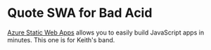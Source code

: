 # Quote SWA for Bad Acid

[Azure Static Web Apps](https://docs.microsoft.com/azure/static-web-apps/overview) allows you to easily build JavaScript apps in minutes. This one is for Keith's band.
